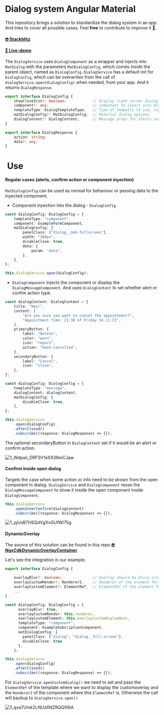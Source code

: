 # Dialog system Angular Material

This repository brings a solution to standardize the dialog system in an app. And tries to cover all possible cases. Feel **free** to contribute to improve it 🤙.

#### [🤓 Stackblitz](https://stackblitz.com/github/Bombaxo/dialog-system-angular "Stackblitz")
#### [🚀 Live-demo](https://owaimvnkl.github.stackblitz.io "Live-demo")


The `DialogService` uses `DialogComponent` as a wrapper and injects into `MatDialog` with the parameters  `MatDialogConfig`, which comes inside the parent object, named as `DialogConfig`. `DialogService` has a default init for `DialogConfig`, which can be overwriten from the call of `dialogService.open(dialogConfig)` when needed, from your app. And it returns `DialogResponse`.

```typescript
export interface DialogConfig {
    showCloseIcon?: boolean;            // Display right corner dialog close button
    component?: any;                    // Component to inyect into DialogComponent
    templateType: DialogTemplateType;   // Type of tempalte to use, inyected component or message
    matDialogConfig?: MatDialogConfig;  // Material dialog options
    dialogContent?: DialogContent;      // Message props for alerts and confirm dialogs
}

export interface DialogResponse {
    action: string;
    data?: any;
}
```
 

#  Use

#### Regular cases (alerts, confirm action or component inyection)

`MatDialogConfig` can be used as normal for behaviour or passing data to the inyected component.

* Component inyection into the dialog - `DialogConfig`

```typescript
const dialogConfig: DialogConfig = {
    templateType: "component",
    component: ExampleFormComponent,
    matDialogConfig: {
        panelClass: ["dialog__mob-fullscreen"],
        width: "300px",
        disableClose: true,
        data: {
            param: "data",
        },
    },
};

this.dialogService.open(dialogConfig);
```

* `DialogComponent` injects the component or display the `DialogMessageComponent`. And uses `DialogContent` to set whether alert or confim action type.

```typescript
const dialogContent: DialogContent = {
    title: "Hey!",
    content: [
        "Are you sure you want to cancel the appointment?",
        "Appointment time: 21:30 of Friday 24.11.21",
    ],
    primaryButton: {
        label: "Delete",
        color: "warn",
        icon: "report",
        action: "book-cancelled",
    },
    secondaryButton: {
        label: "Cancel",
        icon: "close",
    },
};

const dialogConfig: DialogConfig = {
    templateType: "message",
    dialogContent: dialogContent,
    matDialogConfig: {
        disableClose: true,
    },
};

this.dialogService
    .open(dialogConfig)
    .afterClosed()
    .subscribe((response: DialogResponse) => {});
```

The optional secondaryButton in `DialogContent` set if it would be an alert or confirm action.

![1_Wdpwl_DRFSV1eXX36mCJaw](https://user-images.githubusercontent.com/7047758/147968326-f99b7349-d198-4178-8df7-af9a6098a849.gif)


#### Confirm inside open dialog

Targets the case when some action or info need to be shown from the open component in dialog. `DialogService` and `DialogComponent` reuse the `DialogMessageComponent` to show it inside the open component inside `DialogComponent`.


```typescript
this.dialogService
    .openInnerConfirm(dialogContent)
    .subscribe((response: DialogResponse) => {});
```

![1_pjUsB7HSQdVgXvGUfWl75g](https://user-images.githubusercontent.com/7047758/147968554-b30141a8-18ef-47c3-a201-058faa9261f8.gif)



#### DynamicOverlay

The source of this solution can be found in this repo **[🤓 NgxCdkDynamicOverlayContainer](https://github.com/reppners/ngx-cdk-dynamic-overlay-container)**.

Let's see the integration in our example.


```typescript
export interface DialogConfig {
    ...
    overlayBlur?: boolean;              // Overlay should be blury (css selector)
    overlayCustomRender?: Renderer2,    // Renderer of the element for the targeted overlay
    overlayCustomElement?: ElementRef,  // ElementRef of the element for the targeted overlay
    ...
}
```

```typescript
const dialogConfig: DialogConfig = {
      overlayBlur: true,
      overlayCustomRender: this.renderer,
      overlayCustomElement: this.overlayCustomDialogMain,
      templateType: "component",
      component: ExampleSubcriptionComponent,
      matDialogConfig: {
        panelClass: ["dialog", "dialog__full-screen"],
        disableClose: true
      },
    };

this.dialogService
    .open(dialogConfig)
    .afterClosed()
    .subscribe((response: DialogResponse) => {});
```

For `dialogService.openCustomDialog()` we need to set and pass the `ElementRef` of the template where we want to display the customoverlay and the `Renderer2` of the component where this `ElementRef` is. Otherwise the call will backup to `dialogService.open()`

![1_qxa7Umk2LNUz6NZRQQ06iA](https://user-images.githubusercontent.com/7047758/147968627-bee8dd4e-edd8-4fcb-89fd-4613aabd375b.gif)


